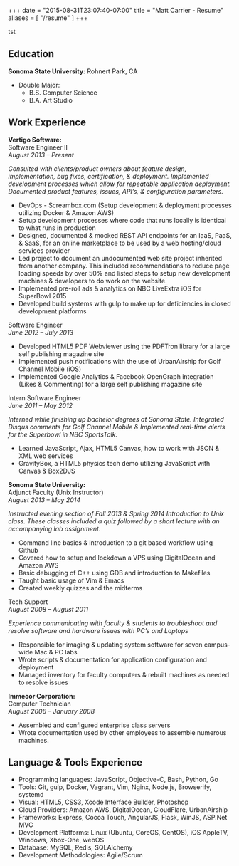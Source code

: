+++
date = "2015-08-31T23:07:40-07:00"
title = "Matt Carrier - Resume"
aliases = [ "/resume" ]
+++
<!--more-->

tst

## Education
**Sonoma State University:** Rohnert Park, CA  

* Double Major: 
    * B.S. Computer Science  
    * B.A. Art Studio  

## Work Experience
**Vertigo Software:**  
Software Engineer II  
*August 2013 – Present*

_Consulted with clients/product owners about feature design, implementation, bug fixes, certification, & deployment. Implemented development processes which allow for repeatable application deployment. Documented product features, issues, API’s, & configuration parameters._

* DevOps - Screambox.com (Setup development & deployment processes utilizing Docker & Amazon AWS)
* Setup development processes where code that runs locally is identical to what runs in production
* Designed, documented & mocked REST API endpoints for an IaaS, PaaS, & SaaS, for an online marketplace to be used by a web hosting/cloud services provider
* Led project to document an undocumented web site project inherited from another company. This included recommendations to reduce page loading speeds by over 50% and listed steps to setup new development machines & developers to do work on the website.
* Implemented pre-roll ads & analytics on NBC LiveExtra iOS for SuperBowl 2015
* Developed build systems with gulp to make up for deficiencies in closed development platforms

Software Engineer   
*June 2012 – July 2013*

* Developed HTML5 PDF Webviewer using the PDFTron library for a large self publishing magazine site
* Implemented push notifications with the use of UrbanAirship for Golf Channel Mobile (iOS)
* Implemented Google Analytics & Facebook OpenGraph integration (Likes & Commenting) for a large self publishing magazine site

Intern Software Engineer   
*June 2011 – May 2012*

_Interned while finishing up bachelor degrees at Sonoma State. Integrated Disqus comments for Golf Channel Mobile & Implemented real-time alerts for the Superbowl in NBC SportsTalk._

* Learned JavaScript, Ajax, HTML5 Canvas, how to work with JSON & XML web services
* GravityBox, a HTML5 physics tech demo utilizing JavaScript with Canvas & Box2DJS

**Sonoma State University:**  
Adjunct Faculty (Unix Instructor)  
*August 2013 – May 2014*  

_Instructed evening section of Fall 2013 & Spring 2014 Introduction to Unix class. These classes included a quiz followed by a short lecture with an accompanying lab assignment._

* Command line basics & introduction to a git based workflow using Github
* Covered how to setup and lockdown a VPS using DigitalOcean and Amazon AWS
* Basic debugging of C++ using GDB and introduction to Makefiles
* Taught basic usage of Vim & Emacs
* Created weekly quizzes and the midterms

Tech Support  
*August 2008 – August 2011*  

_Experience communicating with faculty & students to troubleshoot and resolve software and hardware issues with PC’s and Laptops_

* Responsible for imaging & updating system software for seven campus-wide Mac & PC labs
* Wrote scripts & documentation for application configuration and deployment 
* Managed inventory for faculty computers & rebuilt machines as needed to resolve issues

**Immecor Corporation:**  
Computer Technician  
*August 2006 – January 2008*  

* Assembled and configured enterprise class servers
* Wrote documentation used by other employees to assemble numerous machines.

## Language & Tools Experience

* Programming languages: JavaScript, Objective-C, Bash, Python, Go
* Tools: Git, gulp, Docker, Vagrant, Vim, Nginx, Node.js, Browserify, systemd
* Visual: HTML5, CSS3, Xcode Interface Builder, Photoshop
* Cloud Providers: Amazon AWS, DigitalOcean, CloudFlare, UrbanAirship
* Frameworks: Express, Cocoa Touch, AngularJS, Flask, WinJS, ASP.Net MVC
* Development Platforms: Linux (Ubuntu, CoreOS, CentOS), iOS AppleTV, Windows, Xbox-One, webOS
* Database: MySQL, Redis, SQLAlchemy
* Development Methodologies: Agile/Scrum
